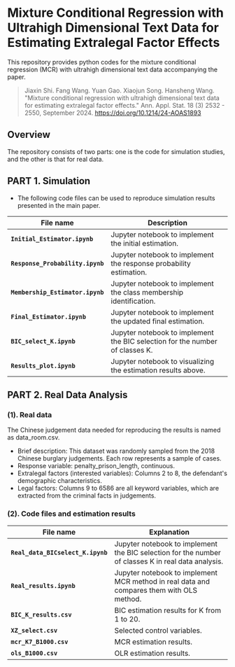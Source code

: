 # Mixture Conditional Regression with Ultrahigh Dimensional Text  Data for Estimating Extralegal Factor Effects

This repository provides python codes for the mixture conditional regression (MCR) with ultrahigh dimensional text  data accompanying the paper.

> Jiaxin Shi. Fang Wang. Yuan Gao. Xiaojun Song. Hansheng Wang. "Mixture conditional regression with ultrahigh dimensional text data for estimating extralegal factor effects." Ann. Appl. Stat. 18 (3) 2532 - 2550, September 2024. https://doi.org/10.1214/24-AOAS1893

## Overview

The repository consists of two parts: one is the code for simulation studies, and the other is that for real data.

## PART 1. Simulation

- The following code files can be used to reproduce simulation results presented in the main paper.

|File name| Description |
|-------------|---------------|
|**`Initial_Estimator.ipynb`**| Jupyter notebook to implement the initial estimation. |
|**`Response_Probability.ipynb`**| Jupyter notebook to implement the response probability estimation. |
|**`Membership_Estimator.ipynb`**| Jupyter notebook to implement the class membership identification. |
|**`Final_Estimator.ipynb`**| Jupyter notebook to implement the updated final estimation. |
|**`BIC_select_K.ipynb`**| Jupyter notebook to implement the BIC selection for the number of classes K. |
|**`Results_plot.ipynb`**| Jupyter notebook to visualizing the estimation results above. |


## PART 2. Real Data Analysis

### (1). Real data
The Chinese judgement data needed for reproducing the results is named as data_room.csv. 

- Brief description: This dataset was randomly sampled from the 2018 Chinese burglary judgements. Each row represents a sample of cases.
- Response variable: penalty_prison_length, continuous.
- Extralegal factors (interested variables): Columns 2 to 8, the defendant's demographic characteristics.
- Legal factors: Columns 9 to 6586 are all keyword variables, which are extracted from the criminal facts in judgements.

### (2). Code files and estimation results

|File name| Explanation |
|-------------|---------------|
|**`Real_data_BICselect_K.ipynb`**| Jupyter notebook to implement the BIC selection for the number of classes K in real data analysis. |
|**`Real_results.ipynb`**| Jupyter notebook to implement MCR method in real data and compares them with OLS method. |
|**`BIC_K_results.csv`**| BIC estimation results for K from 1 to 20.|
|**`XZ_select.csv`**| Selected control variables. |
|**`mcr_K7_B1000.csv`**| MCR estimation results. |
|**`ols_B1000.csv`**| OLR estimation results. |

